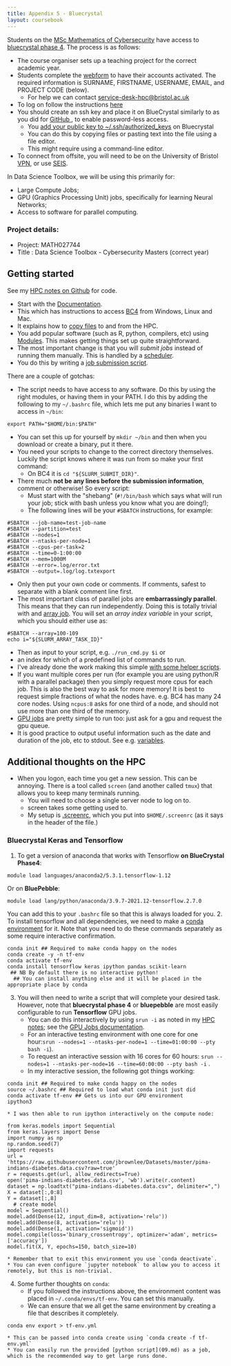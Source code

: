 ```yaml
---
title: Appendix 5 - Bluecrystal
layout: coursebook
---
```


Students on the [MSc Mathematics of Cybersecurity](https://www.bristol.ac.uk/study/postgraduate/2020/sci/msc-mathematics-of-cybersecurity/) have access to [bluecrystal phase 4](https://www.acrc.bris.ac.uk/acrc/phase4.htm). The process is as follows:
* The course organiser sets up a teaching project for the correct academic year.
* Students complete the [webform](https://www.acrc.bris.ac.uk/login-area/apply.cgi) to have their accounts activated. The required information is SURNAME, FIRSTNAME, USERNAME, EMAIL, and  PROJECT CODE (below).
  * For help we can contact [service-desk-hpc@bristol.ac.uk](mailto:service-desk-hpc@bristol.ac.uk)
* To log on follow the instructions [here](https://www.acrc.bris.ac.uk/protected/bc4-docs/access/index.html)
* You should create an ssh key and place it on BlueCrystal similarly to as you did for [GitHub ](https://docs.github.com/en/github/authenticating-to-github/generating-a-new-ssh-key-and-adding-it-to-the-ssh-agent), to enable password-less access.
  - You [add your public key to ~/.ssh/authorized_keys](https://linuxize.com/post/how-to-setup-passwordless-ssh-login/) on Bluecrystal
  - You can do this by copying files or pasting text into the file using a file editor.
  - This might require using a command-line editor.
* To connect from offsite, you will need to be on the University of Bristol [VPN](https://uob.sharepoint.com/sites/itservices/SitePages/vpn.aspx), or use [SEIS](https://seis.bristol.ac.uk/).

In Data Science Toolbox, we will be using this primarily for:

* Large Compute Jobs;
* GPU (Graphics Processing Unit) jobs, specifically for learning Neural Networks;
* Access to software for parallel computing.

### Project details:

- Project: MATH027744
- Title : Data Science Toolbox - Cybersecurity Masters (correct year)

## Getting started

See my [HPC notes on Github](https://github.com/danjlawson/hpc-notes) for code.

* Start with the [Documentation](https://www.bristol.ac.uk/acrc/high-performance-computing/hpc-documentation-support-and-training/).
* This which has instructions to access [BC4](https://www.acrc.bris.ac.uk/protected/hpc-docs/connecting/index.html) from Windows, Linux and Mac.
* It explains how to [copy files](https://www.acrc.bris.ac.uk/protected/hpc-docs/transferring_data/index.html) to and from the HPC.
* You add popular software (such as R, python, compilers, etc) using [Modules](https://www.acrc.bris.ac.uk/protected/hpc-docs/software/index.html). This makes getting things set up quite straightforward.
* The most important change is that you will *submit jobs* instead of running them manually. This is handled by a [scheduler](https://www.acrc.bris.ac.uk/protected/hpc-docs/scheduler/index.html).
* You do this by writing a [job submission script](https://www.acrc.bris.ac.uk/protected/hpc-docs/scheduler/serial.html).

There are a couple of gotchas:
* The script needs to have access to any software. Do this by using the right modules, or having them in your PATH. I do this by adding the following to my `~/.bashrc` file, which lets me put any binaries I want to access in `~/bin`:
```{bash}
export PATH="$HOME/bin:$PATH"
```
  * You can set this up for yourself by `mkdir ~/bin` and then when you download or create a binary, put it there.
* You need your scripts to change to the correct directory themselves. Luckily the script knows where it was run from so make your first command:
  * On BC4 it is `cd "${SLURM_SUBMIT_DIR}"`.
* There much **not be any lines before the submission information**, comment or otherwise! So every script:
  * Must start with the "shebang" (`#!/bin/bash` which says what will run your job; stick with bash unless you know what you are doing!);
  * The following lines will be your `#SBATCH` instructions, for example:
```{bash}
#SBATCH --job-name=test-job-name
#SBATCH --partition=test
#SBATCH --nodes=1
#SBATCH --ntasks-per-node=1
#SBATCH --cpus-per-task=2
#SBATCH --time=0-1:00:00
#SBATCH --mem=1000M
#SBATCH --error=.log/error.txt
#SBATCH --output=.log/log.txtexport
```
  * Only then put your own code or comments. If comments, safest to separate with a blank comment line first.
* The most important class of parallel jobs are **embarrassingly parallel**. This means that they can run independently. Doing this is totally trivial with and [array job](https://www.acrc.bris.ac.uk/protected/hpc-docs/scheduler/array.html). You will set an *array index variable* in your script, which you should either use as:
```{bash}
#SBATCH --array=100-109
echo i="${SLURM_ARRAY_TASK_ID}"
```
  * Then as input to your script, e.g. `./run_cmd.py $i` or
  * an index for which of a predefined list of commands to run.
  * I've already done the work making this simple [with some helper scripts](https://github.com/danjlawson/hpc-notes).
* If you want multiple cores per run (for example you are using python/R with a parallel package) then you simply request more cpus for each job. This is also the best way to ask for more memory! It is best to request simple fractions of what the nodes have. e.g. BC4 has many 24 core nodes. Using `ncpus:8` asks for one third of a node, and should not use more than one third of the memory.
* [GPU jobs](https://www.acrc.bris.ac.uk/protected/hpc-docs/scheduler/gpu.html) are pretty simple to run too: just ask for a gpu and request the gpu queue.
* It is good practice to output useful information such as the date and duration of the job, etc to stdout. See e.g. [variables](https://www.acrc.bris.ac.uk/protected/hpc-docs/scheduler/variables.html).

## Additional thoughts on the HPC

* When you logon, each time you get a new session. This can be annoying. There is a tool called `screen` (and another called `tmux`) that allows you to keep many terminals running.
  * You will need to choose a single server node to log on to.
  * screen takes some getting used to.
  * My setup is [.screenrc](https://raw.githubusercontent.com/danjlawson/hpc-notes/main/screen/dotscreenrc), which you put into `$HOME/.screenrc` (as it says in the header of the file.)

### Bluecrystal Keras and Tensorflow

1. To get a version of anaconda that works with Tensorflow **on BlueCrystal Phase4**:
```{sh}
module load languages/anaconda2/5.3.1.tensorflow-1.12
```
Or on **BluePebble**:
```{sh}
module load lang/python/anaconda/3.9.7-2021.12-tensorflow.2.7.0
```
You can add this to your `.bashrc` file so that this is always loaded for you.
2. To install tensorflow and all dependencies, we need to make a [conda environment](https://docs.conda.io/projects/conda/en/latest/user-guide/tasks/manage-environments.html) for it.
Note that you need to do these commands separately as some require interactive confirmation.
```{sh}
conda init ## Required to make conda happy on the nodes
conda create -y -n tf-env
conda activate tf-env
conda install tensorflow keras ipython pandas scikit-learn
 ## NB By default there is no interactive python!
  ## You can install anything else and it will be placed in the appropriate place by conda
```
3. You will then need to write a script that will complete your desired task.
However, note that **bluecrystal phase 4** or **bluepebble** are most easily configurable to run **Tensorflow** GPU jobs.
    * You can do this interactively by using `srun -i` as noted in my [HPC notes](https://github.com/danjlawson/hpc-notes); see the [GPU Jobs documentation](https://www.acrc.bris.ac.uk/protected/hpc-docs/scheduler/gpu.html). 
	* For an interactive testing environment with one core for one hour:`srun --nodes=1 --ntasks-per-node=1 --time=01:00:00 --pty bash -i`).
	* To request an interactive session with 16 cores for 60 hours: `srun --nodes=1 --ntasks-per-node=16 --time=60:00:00 --pty bash -i` .
	* In my interactive session, the following got things working:
```{sh}
conda init ## Required to make conda happy on the nodes
source ~/.bashrc ## Required to load what conda init just did
conda activate tf-env ## Gets us into our GPU environment
ipython3
```
    * I was then able to run ipython interactively on the compute node:
```{python}
from keras.models import Sequential
from keras.layers import Dense
import numpy as np
np.random.seed(7)
import requests
url = 'https://raw.githubusercontent.com/jbrownlee/Datasets/master/pima-indians-diabetes.data.csv?raw=true'
r = requests.get(url, allow_redirects=True)
open('pima-indians-diabetes.data.csv', 'wb').write(r.content)
dataset = np.loadtxt("pima-indians-diabetes.data.csv", delimiter=",")
X = dataset[:,0:8]
Y = dataset[:,8]
  # create model
model = Sequential()
model.add(Dense(12, input_dim=8, activation='relu'))
model.add(Dense(8, activation='relu'))
model.add(Dense(1, activation='sigmoid'))
model.compile(loss='binary_crossentropy', optimizer='adam', metrics=['accuracy'])
model.fit(X, Y, epochs=150, batch_size=10)
```
    * Remember that to exit this environment you use `conda deactivate`.
    * You can even configure `jupyter notebook` to allow you to access it remotely, but this is non-trivial.
4. Some further thoughts on `conda`:
    * If you followed the instructions above, the environment content was placed in `~/.conda/envs/tf-env`. You can set this manually.
    * We can ensure that we all get the same environment by creating a file that describes it completely.
```{sh}
conda env export > tf-env.yml
```
    * This can be passed into conda create using `conda create -f tf-env.yml`
	* You can easily run the provided [python script](09.md) as a job, which is the recommended way to get large runs done.
